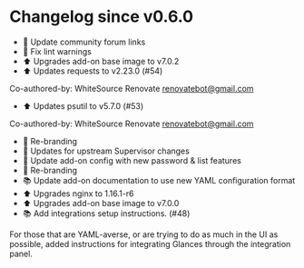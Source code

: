 # Changelog since v0.6.0
- :hammer: Update community forum links 
- :shirt: Fix lint warnings 
- :arrow_up: Upgrades add-on base image to v7.0.2 
- :arrow_up: Updates requests to v2.23.0 (#54)

Co-authored-by: WhiteSource Renovate <renovatebot@gmail.com> 
- :arrow_up: Updates psutil to v5.7.0 (#53)

Co-authored-by: WhiteSource Renovate <renovatebot@gmail.com> 
- :hammer: Re-branding 
- :hammer: Updates for upstream Supervisor changes 
- :hammer: Update add-on config with new password & list features 
- :hammer: Re-branding 
- :books: Update add-on documentation to use new YAML configuration format 
- :arrow_up: Upgrades nginx to 1.16.1-r6 
- :arrow_up: Upgrades add-on base image to v7.0.0 
- :books: Add integrations setup instructions. (#48)

For those that are YAML-averse, or are trying to do as much in the UI as possible, added instructions for integrating Glances through the integration panel. 
